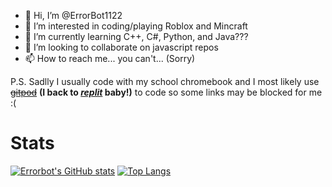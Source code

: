 - 👋 Hi, I’m @ErrorBot1122
- 👀 I’m interested in coding/playing Roblox and Mincraft
- 🌱 I’m currently learning C++, C#, Python, and Java???
- 💞️ I’m looking to collaborate on javascript repos
- 📫 How to reach me... you can't... (Sorry)

P.S. Sadlly I usually code with my school chromebook and I most likely use ~~[gitpod](gitpod.io)~~ **(I back to *[replit](https://replit.com/@ErrorbotTHE2nd)* baby!)** to code so some links may be blocked for me :(

<!---
ErrorBot1122/ErrorBot1122 is a ✨ special ✨ repository because its `README.md` (this file) appears on your GitHub profile.
You can click the Preview link to take a look at your changes.
--->

# Stats
[![Errorbot's GitHub stats](https://github-readme-stats.vercel.app/api?username=errorbot1122&show_icons=true&theme=city_lights&count_private=true)](https://github.com/anuraghazra/github-readme-stats)
[![Top Langs](https://github-readme-stats.vercel.app/api/top-langs/?username=errorbot1122&show_icons=true&theme=city_lights&layout=compact&langs_count=3)](https://github.com/anuraghazra/github-readme-stats)
